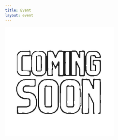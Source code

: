```yaml
---
title: Event
layout: event
---
```


<section id="event" class="has-text-centered">
<img src="/resources/coming soon.gif"/>
</section>  
